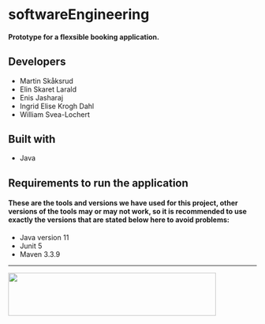 # softwareEngineering

#### Prototype for a flexsible booking application.
## Developers

- Martin Skåksrud
- Elin Skaret Larald
- Enis Jasharaj
- Ingrid Elise Krogh Dahl
- William Svea-Lochert    


## Built with
- Java

## Requirements to run the application
#### These are the tools and versions we have used for this project, other versions of the tools may or may not work, so it is recommended to use exactly the versions that are stated below here to avoid problems:
- Java version 11
- Junit 5
- Maven 3.3.9

<hr>

<img height="87" width="421" src="https://blogg.hiof.no/fremmedsprak/files/2015/02/logo_hiof_sort.png"> </img>



